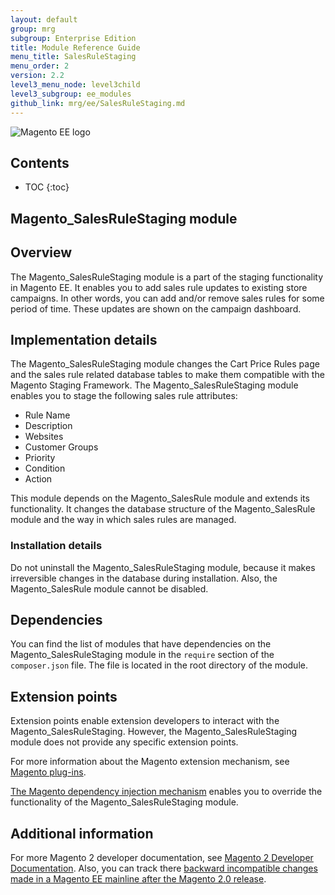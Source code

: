```yaml
---
layout: default
group: mrg
subgroup: Enterprise Edition
title: Module Reference Guide
menu_title: SalesRuleStaging
menu_order: 2
version: 2.2
level3_menu_node: level3child
level3_subgroup: ee_modules
github_link: mrg/ee/SalesRuleStaging.md
---
```


![Magento EE logo]({{site.baseurl}}common/images/ee-only_large.png)

<h2>Contents</h2>

* TOC
{:toc}

## Magento_SalesRuleStaging module

## Overview

The Magento_SalesRuleStaging module is a part of the staging functionality in Magento EE. It enables you to add sales rule updates to existing store campaigns. In other words, you can add and/or remove sales rules for some period of time. These updates are shown on the campaign dashboard.

## Implementation details

The Magento_SalesRuleStaging module changes the Cart Price Rules page and the sales rule related database tables to make them compatible with the Magento Staging Framework. 
The Magento_SalesRuleStaging module enables you to stage the following sales rule attributes:

- Rule Name
- Description
- Websites
- Customer Groups
- Priority
- Condition
- Action

This module depends on the Magento_SalesRule module and extends its functionality. It changes the database structure of the Magento_SalesRule module and the way in which sales rules are managed.
 
### Installation details
 
Do not uninstall the Magento_SalesRuleStaging module, because it makes irreversible changes in the database during installation. Also, the Magento_SalesRule module cannot be disabled.

## Dependencies

You can find the list of modules that have dependencies on the Magento_SalesRuleStaging module in the `require` section of the `composer.json` file. The file is located in the root directory of the module.

## Extension points

Extension points enable extension developers to interact with the Magento_SalesRuleStaging. However, the Magento_SalesRuleStaging module does not provide any specific extension points.

For more information about the Magento extension mechanism, see [Magento plug-ins](http://devdocs.magento.com/guides/v2.2/mrg/plugins.html).

[The Magento dependency injection mechanism](http://devdocs.magento.com/guides/v2.2/mrg/depend-inj.html) enables you to override the functionality of the Magento_SalesRuleStaging module.

## Additional information

For more Magento 2 developer documentation, see [Magento 2 Developer Documentation](http://devdocs.magento.com). Also, you can track there [backward incompatible changes made in a Magento EE mainline after the Magento 2.0 release](http://devdocs.magento.com/guides/v2.0/release-notes/changes/ee_changes.html).
